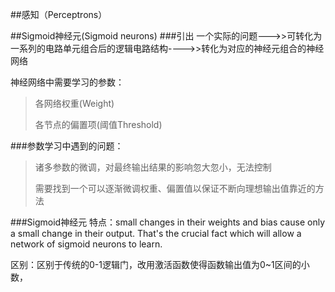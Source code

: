 ##感知（Perceptrons）


##Sigmoid神经元(Sigmoid neurons)
###引出
一个实际的问题--->>可转化为一系列的电路单元组合后的逻辑电路结构---->>转化为对应的神经元组合的神经网络<p>
神经网络中需要学习的参数：<p>
>各网络权重(Weight)<p>
各节点的偏置项(阈值Threshold)<p>

###参数学习中遇到的问题：
>诸多参数的微调，对最终输出结果的影响忽大忽小，无法控制<p>
需要找到一个可以逐渐微调权重、偏置值以保证不断向理想输出值靠近的方法

###Sigmoid神经元
特点：small changes in their weights and bias cause only a small change in their output. That's the crucial fact which will allow a network of sigmoid neurons to learn.

区别：区别于传统的0-1逻辑门，改用激活函数使得函数输出值为0~1区间的小数，
